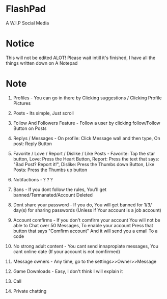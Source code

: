 # FlashPad
A W.I.P Social Media



# Notice

This will not be edited ALOT! Please wait intill it's finished,
I have all the things written down on A Notepad

# Note

1. Profiles - You can go in there by Clicking suggestions / Clicking Profile Pictures

2. Posts - Its simple, Just scroll

3. Follow And Followers Feature - Follow a user by clicking follow/Follow Button on Posts

4. Replys / Messages - On profile: Click Message wall and then type, On post: Reply Button

5. Favorite / Love / Report / Dislike / Like Posts - Favorite: Tap the star button, Love: Press the Heart Button, Report: Press the text that says: "Bad Post? Report it!", Dislike: Press the Thumbs down Button, Like Posts: Press the Thumbs up button 

6. Notifactions - ? ? ?

7. Bans - If you dont follow the rules, You'll get banned/Termanated/Account Deleted

8. Dont share your password - If you do, You will get banned for 1/3/ day(s) for sharing passwords (Unless if Your account is a job account)

9. Account comfirms - If you don't comfirm your account You will not be able to Chat over 50 Messages, To enable your account Press that button that says "Comfirm account" And it will send you a email To a code

10. No strong adult content - You cant send innapropiate messages, You cant online date (If your account is not comfirmed)

11. Message owners - Any time, go to the settings>>Owner>>Message

12. Game Downloads - Easy, I don't think I will explain it

13. Call 

14. Private chatting
